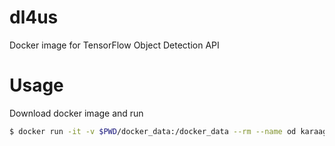 # dl4us
Docker image for TensorFlow Object Detection API

# Usage
Download docker image and run
```sh
$ docker run -it -v $PWD/docker_data:/docker_data --rm --name od karaage0703/object_detection
```

